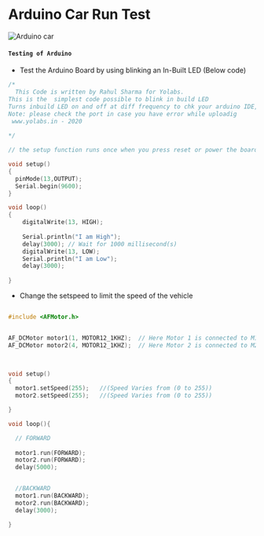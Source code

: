 # Arduino Car Run Test

![Arduino car](https://circuitbest.com/wp-content/uploads/2020/07/Arduino-Bluetooth-Car-with-L293D.jpg)


#### `Testing of Arduino`

* Test the Arduino Board by using blinking an In-Built LED (Below code) 

```C++
/*
  This Code is written by Rahul Sharma for Yolabs. 
This is the  simplest code possible to blink in build LED  
Turns inbuild LED on and off at diff frequency to chk your arduino IDE, Arduino and cable is working
Note: please check the port in case you have error while uploadig 
 www.yolabs.in - 2020
  
*/

// the setup function runs once when you press reset or power the board

void setup()
{
  pinMode(13,OUTPUT);
  Serial.begin(9600);
}

void loop()
{
    digitalWrite(13, HIGH);
    
    Serial.println("I am High");
    delay(3000); // Wait for 1000 millisecond(s)
    digitalWrite(13, LOW);
    Serial.println("I am Low");
    delay(3000);
 
}


```

* Change the setspeed to limit the speed of the vehicle


```C++

#include <AFMotor.h>


AF_DCMotor motor1(1, MOTOR12_1KHZ);  // Here Motor 1 is connected to M1
AF_DCMotor motor2(4, MOTOR12_1KHZ);  // Here Motor 2 is connected to M2

 

void setup() 
{       
  motor1.setSpeed(255);   //(Speed Varies from (0 to 255))
  motor2.setSpeed(255);   //(Speed Varies from (0 to 255))

}

void loop(){

  // FORWARD
  
  motor1.run(FORWARD);  
  motor2.run(FORWARD); 
  delay(5000);


  //BACKWARD
  motor1.run(BACKWARD);  
  motor2.run(BACKWARD); 
  delay(3000);

}

```

